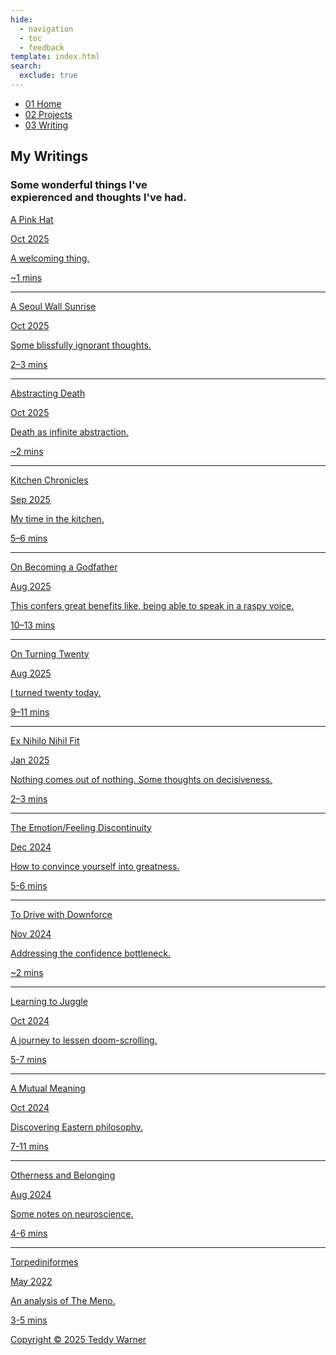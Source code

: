 ```yaml
---
hide:
  - navigation
  - toc
  - feedback
template: index.html
search:
  exclude: true
---
```


<head>
  <meta charset="UTF-8">
  <meta name="viewport" content="width=device-width, initial-scale=1.0">
  
  <!-- Primary Meta Tags -->
  <meta name="title" content="Writings - Teddy Warner">
  <meta name="description" content="A conglomerate of my thoughts and essays.">
  <meta name="keywords" content="Engineering essays, Technical writing, Philosophy analysis, Neuroscience writing, Personal development, Engineering blog, Technical analysis, Engineering philosophy, Learning experiences, Engineering insights, Personal growth, Technical documentation, Engineering perspective, Design thinking, Innovation writing">
  <meta name="author" content="Teddy Warner">
  <meta name="robots" content="index, follow">
  
  <!-- Open Graph / Facebook -->
  <meta property="og:type" content="website">
  <meta property="og:url" content="https://teddywarner.org/writ/">
  <meta property="og:title" content="Writings - Teddy Warner">
  <meta property="og:description" content="A conglomerate of my thoughts and essays.">
  <meta property="og:image" content="https://teddywarner.org/assets/images/thumb.png">
  <meta property="og:image:type" content="image/png">
  <meta property="og:image:width" content="1200">
  <meta property="og:image:height" content="630">

  <!-- Twitter -->
  <meta property="twitter:card" content="summary_large_image">
  <meta property="twitter:url" content="https://teddywarner.org/writ/">
  <meta property="twitter:title" content="Writings - Teddy Warner">
  <meta property="twitter:description" content="A conglomerate of my thoughts and essays.">
  <meta property="twitter:image" content="https://teddywarner.org/assets/images/thumb.png">

  <!-- Existing resource links -->
  <script src="https://kit.fontawesome.com/79ff35ecec.js" crossorigin="anonymous"></script>
  <link rel="preconnect" href="https://fonts.googleapis.com">
  <link rel="preconnect" href="https://fonts.gstatic.com" crossorigin>
  <link href="https://fonts.googleapis.com/css2?family=Crimson+Pro:ital,wght@0,200..900;1,200..900&display=swap" rel="stylesheet">
  <link href="https://fonts.googleapis.com/css2?family=Crimson+Pro:ital,wght@0,200..900;1,200..900&family=JetBrains+Mono:ital,wght@0,100..800;1,100..800&display=swap" rel="stylesheet">
  <link rel="stylesheet" href="../assets/css/writ.css">
  <link rel="stylesheet" href="/assets/css/header.css">
</head>

  <nav class="main-navigation">
    <ul>
      <li><a class="home" href="https://teddywarner.com"><span class="navnum">01</span> Home</a></li>
      <li><a class="proj" href="https://teddywarner.com/proj/"><span class="navnum">02</span> Projects</a></li>
      <li><a class="writ" href="https://teddywarner.com/writ/"><span class="navnum">03</span> Writing</a></li>
    </ul>
  </nav>
  
  <div class="blur-overlay"></div>

<body>
  <main data-scroll-container>
  <div class="content-container">
    <section class="intro-section">
      <div class="content1">
        <div class="introabt">
          <h2>My Writings</h2>
          <h3>Some wonderful things I've<br>expierenced and thoughts I've had.</h3>
        </div>
      </div>
    </section>
    <section class="writing">
      <div class="content6" id="content6">
        <div class="writparent">
          <a href="https://teddywarner.org/writings/pinkhat/">
            <div class="title-row">
              <p class="projtitle">A Pink Hat</p>
              <p class="writeyear">Oct 2025</p>
            </div>
            <div class="description-row">
              <p class="projdescription">A welcoming thing.</p>
              <p class="readtime">~1 mins</p>
            </div>
          </a>
        </div>
        <hr/>
        <div class="writparent">
          <a href="https://teddywarner.org/writings/seoulwallsunrise/">
            <div class="title-row">
              <p class="projtitle">A Seoul Wall Sunrise</p>
              <p class="writeyear">Oct 2025</p>
            </div>
            <div class="description-row">
              <p class="projdescription">Some blissfully ignorant thoughts.</p>
              <p class="readtime">2–3 mins</p>
            </div>
          </a>
        </div>
        <hr/>
        <div class="writparent">
          <a href="https://teddywarner.org/writings/abstractingdeath/">
            <div class="title-row">
              <p class="projtitle">Abstracting Death</p>
              <p class="writeyear">Oct 2025</p>
            </div>
            <div class="description-row">
              <p class="projdescription">Death as infinite abstraction.</p>
              <p class="readtime">~2 mins</p>
            </div>
          </a>
        </div>
        <hr/>
        <div class="writparent">
          <a href="https://teddywarner.org/writings/kitchenchronicles/">
            <div class="title-row">
              <p class="projtitle">Kitchen Chronicles</p>
              <p class="writeyear">Sep 2025</p>
            </div>
            <div class="description-row">
              <p class="projdescription">My time in the kitchen.</p>
              <p class="readtime">5–6 mins</p>
            </div>
          </a>
        </div>
        <hr/>
        <div class="writparent">
          <a href="https://teddywarner.org/writings/on-becoming-a-godfather/">
            <div class="title-row">
              <p class="projtitle">On Becoming a Godfather</p>
              <p class="writeyear">Aug 2025</p>
            </div>
            <div class="description-row">
              <p class="projdescription">This confers great benefits like, being able to speak in a raspy voice.</p>
              <p class="readtime">10–13 mins</p>
            </div>
          </a>
        </div>
        <hr/>
        <div class="writparent">
          <a href="https://teddywarner.org/writings/on-turning-twenty">
            <div class="title-row">
              <p class="projtitle">On Turning Twenty</p>
              <p class="writeyear">Aug 2025</p>
            </div>
            <div class="description-row">
              <p class="projdescription">I turned twenty today.</p>
              <p class="readtime">9–11 mins</p>
            </div>
          </a>
        </div>
        <hr/>
        <div class="writparent">
          <a href="https://teddywarner.org/writings/decisiveness">
            <div class="title-row">
              <p class="projtitle">Ex Nihilo Nihil Fit</p>
              <p class="writeyear">Jan 2025</p>
            </div>
            <div class="description-row">
              <p class="projdescription">Nothing comes out of nothing. Some thoughts on decisiveness.</p>
              <p class="readtime">2–3 mins</p>
            </div>
          </a>
        </div>
        <hr/>
        <div class="writparent">
          <a href="https://teddywarner.org/writings/efd">
            <div class="title-row">
              <p class="projtitle">The Emotion/Feeling Discontinuity</p>
              <p class="writeyear">Dec 2024</p>
            </div>
            <div class="description-row">
              <p class="projdescription">How to convince yourself into greatness.</p>
              <p class="readtime">5-6 mins</p>
            </div>
          </a>
        </div>
        <hr/>
        <div class="writparent">
          <a href="https://teddywarner.org/writings/downforce">
            <div class="title-row">
              <p class="projtitle">To Drive with Downforce</p>
              <p class="writeyear">Nov 2024</p>
            </div>
            <div class="description-row">
              <p class="projdescription">Addressing the confidence bottleneck.</p>
              <p class="readtime">~2 mins</p>
            </div>
          </a>
        </div>
        <hr/>
        <div class="writparent">
          <a href="https://teddywarner.org/writings/juggling">
            <div class="title-row">
              <p class="projtitle">Learning to Juggle</p>
              <p class="writeyear">Oct 2024</p>
            </div>
            <div class="description-row">
              <p class="projdescription">A journey to lessen doom-scrolling.</p>
              <p class="readtime">5-7 mins</p>
            </div>
          </a>
        </div>
        <hr/>
        <div class="writparent">
          <a href="https://teddywarner.org/writings/a-mutual-meaning">
            <div class="title-row">
              <p class="projtitle">A Mutual Meaning</p>
              <p class="writeyear">Oct 2024</p>
            </div>
            <div class="description-row">
              <p class="projdescription">Discovering Eastern philosophy.</p>
              <p class="readtime">7-11 mins</p>
            </div>
          </a>
        </div>
        <hr/>
        <div class="writparent">
          <a href="https://teddywarner.org/writings/otherness-and-belonging/">
            <div class="title-row">
              <p class="projtitle">Otherness and Belonging</p>
              <p class="writeyear">Aug 2024</p>
            </div>
            <div class="description-row">
              <p class="projdescription">Some notes on neuroscience.</p>
              <p class="readtime">4-6 mins</p>
            </div>
          </a>
        </div>
        <hr/>
        <div class="writparent">
          <a href="https://teddywarner.org/writings/torpediniformes">
            <div class="title-row">
              <p class="projtitle">Torpediniformes</p>
              <p class="writeyear">May 2022</p>
            </div>
            <div class="description-row">
              <p class="projdescription">An analysis of The Meno.</p>
              <p class="readtime">3-5 mins</p>
            </div>
          </a>
        </div>
      </div>
    </section>
    <section class="footer">
      <div class="content8">
        <div class="socialpar">
          <a target=”_blank” href="https://github.com/Twarner491">
            <i class="fa-brands fa-github"></i>
          </a>
        </div>
        <div class="socialpar">
          <a target=”_blank” href="https://x.com/WarnerTeddy">
            <i class="fa-brands fa-x-twitter"></i>
          </a>
        </div>
        <div class="socialpar">
          <a target=”_blank” href="mailto:tawarner@usc.edu">
            <i class="fa-solid fa-paper-plane"></i>
          </a>
        </div>
        <a target=”_blank” href="https://github.com/Twarner491/TeddyWarner.org/blob/main/LICENSE">
          <p class="copyright">Copyright © 2025 Teddy Warner</p>
        </a>
    </section>
    <h1 style="display:none;">Writing Portfolio - Engineering Essays & Technical Documentation</h1>
  </div>
  </main>
  <script>
    document.addEventListener("DOMContentLoaded", function() {
      const elements = ['content1', 'content6'];
      const observer = new ResizeObserver(entries => {
        entries.forEach(entry => {
          const id = entry.target.id;
          const height = entry.contentRect.height;
          document.documentElement.style.setProperty(`--${id}-height`, `${height}px`);
        });
      });
      elements.forEach(id => {
        const element = document.getElementById(id);
        if (element) observer.observe(element);
      });
    });
  </script>
  <script src="/assets/js/proj.js"></script>
  <script src="/assets/js/header.js"></script>
</body>
</html>
